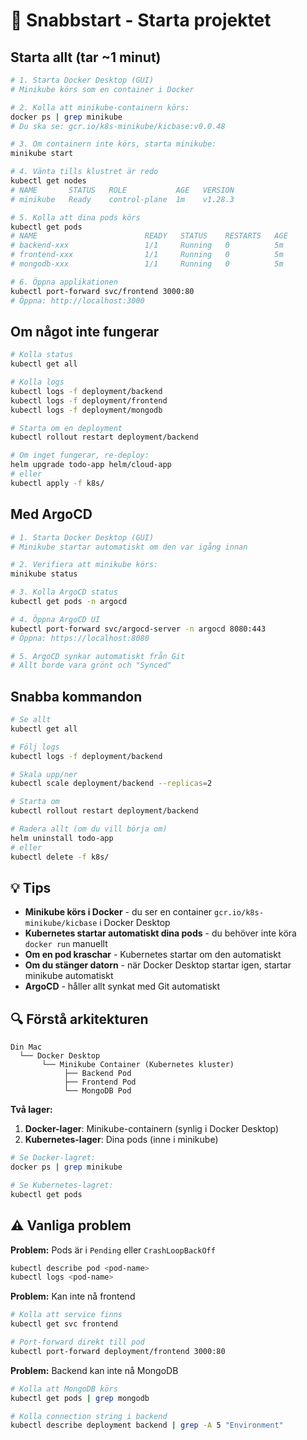 # 🚀 Snabbstart - Starta projektet

## Starta allt (tar ~1 minut)

```bash
# 1. Starta Docker Desktop (GUI)
# Minikube körs som en container i Docker

# 2. Kolla att minikube-containern körs:
docker ps | grep minikube
# Du ska se: gcr.io/k8s-minikube/kicbase:v0.0.48

# 3. Om containern inte körs, starta minikube:
minikube start

# 4. Vänta tills klustret är redo
kubectl get nodes
# NAME       STATUS   ROLE           AGE   VERSION
# minikube   Ready    control-plane  1m    v1.28.3

# 5. Kolla att dina pods körs
kubectl get pods
# NAME                        READY   STATUS    RESTARTS   AGE
# backend-xxx                 1/1     Running   0          5m
# frontend-xxx                1/1     Running   0          5m
# mongodb-xxx                 1/1     Running   0          5m

# 6. Öppna applikationen
kubectl port-forward svc/frontend 3000:80
# Öppna: http://localhost:3000
```

## Om något inte fungerar

```bash
# Kolla status
kubectl get all

# Kolla logs
kubectl logs -f deployment/backend
kubectl logs -f deployment/frontend
kubectl logs -f deployment/mongodb

# Starta om en deployment
kubectl rollout restart deployment/backend

# Om inget fungerar, re-deploy:
helm upgrade todo-app helm/cloud-app
# eller
kubectl apply -f k8s/
```

## Med ArgoCD

```bash
# 1. Starta Docker Desktop (GUI)
# Minikube startar automatiskt om den var igång innan

# 2. Verifiera att minikube körs:
minikube status

# 3. Kolla ArgoCD status
kubectl get pods -n argocd

# 4. Öppna ArgoCD UI
kubectl port-forward svc/argocd-server -n argocd 8080:443
# Öppna: https://localhost:8080

# 5. ArgoCD synkar automatiskt från Git
# Allt borde vara grönt och "Synced"
```

## Snabba kommandon

```bash
# Se allt
kubectl get all

# Följ logs
kubectl logs -f deployment/backend

# Skala upp/ner
kubectl scale deployment/backend --replicas=2

# Starta om
kubectl rollout restart deployment/backend

# Radera allt (om du vill börja om)
helm uninstall todo-app
# eller
kubectl delete -f k8s/
```

## 💡 Tips

- **Minikube körs i Docker** - du ser en container `gcr.io/k8s-minikube/kicbase` i Docker Desktop
- **Kubernetes startar automatiskt dina pods** - du behöver inte köra `docker run` manuellt
- **Om en pod kraschar** - Kubernetes startar om den automatiskt
- **Om du stänger datorn** - när Docker Desktop startar igen, startar minikube automatiskt
- **ArgoCD** - håller allt synkat med Git automatiskt

## 🔍 Förstå arkitekturen

```
Din Mac
  └── Docker Desktop
       └── Minikube Container (Kubernetes kluster)
            ├── Backend Pod
            ├── Frontend Pod
            └── MongoDB Pod
```

**Två lager:**
1. **Docker-lager**: Minikube-containern (synlig i Docker Desktop)
2. **Kubernetes-lager**: Dina pods (inne i minikube)

```bash
# Se Docker-lagret:
docker ps | grep minikube

# Se Kubernetes-lagret:
kubectl get pods
```

## ⚠️ Vanliga problem

**Problem:** Pods är i `Pending` eller `CrashLoopBackOff`
```bash
kubectl describe pod <pod-name>
kubectl logs <pod-name>
```

**Problem:** Kan inte nå frontend
```bash
# Kolla att service finns
kubectl get svc frontend

# Port-forward direkt till pod
kubectl port-forward deployment/frontend 3000:80
```

**Problem:** Backend kan inte nå MongoDB
```bash
# Kolla att MongoDB körs
kubectl get pods | grep mongodb

# Kolla connection string i backend
kubectl describe deployment backend | grep -A 5 "Environment"
```
